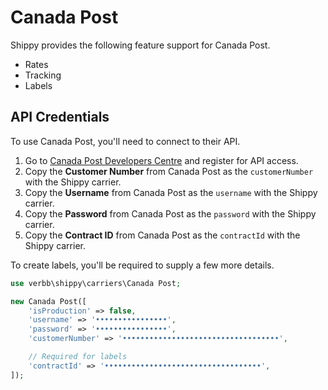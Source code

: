 # Canada Post
Shippy provides the following feature support for Canada Post.

- Rates
- Tracking
- Labels

## API Credentials
To use Canada Post, you'll need to connect to their API. 

1. Go to <a href="https://www.canadapost.ca/cpo/mc/business/productsservices/developers/services/gettingstarted.jsf" target="_blank">Canada Post Developers Centre</a> and register for API access.
1. Copy the **Customer Number** from Canada Post as the `customerNumber` with the Shippy carrier.
1. Copy the **Username** from Canada Post as the `username` with the Shippy carrier.
1. Copy the **Password** from Canada Post as the `password` with the Shippy carrier.
1. Copy the **Contract ID** from Canada Post as the `contractId` with the Shippy carrier.

To create labels, you'll be required to supply a few more details.

```php
use verbb\shippy\carriers\Canada Post;

new Canada Post([
    'isProduction' => false,
    'username' => '••••••••••••••••',
    'password' => '••••••••••••••••',
    'customerNumber' => '•••••••••••••••••••••••••••••••••••',

    // Required for labels
    'contractId' => '•••••••••••••••••••••••••••••••••••',
]);
```
